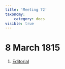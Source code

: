 ```yaml
---
title: 'Meeting 72'
taxonomy:
    category: docs
visible: true
---
```


# 8 March 1815

1. [Editorial](editorial)  
